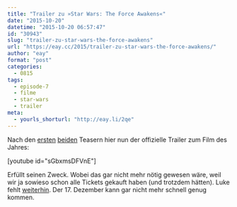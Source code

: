 ```yaml
---
title: "Trailer zu »Star Wars: The Force Awakens«"
date: "2015-10-20"
datetime: "2015-10-20 06:57:47"
id: "30943"
slug: "trailer-zu-star-wars-the-force-awakens"
url: "https://eay.cc/2015/trailer-zu-star-wars-the-force-awakens/"
author: "eay"
format: "post"
categories:
  - 0815
tags:
  - episode-7
  - filme
  - star-wars
  - trailer
meta:
  - yourls_shorturl: "http://eay.li/2qe"
---
```


Nach den [ersten](//eay.cc/2014/teaser-zu-star-wars-the-force-awakens/) [beiden](//eay.cc/2015/chewie-were-home/) Teasern hier nun der offizielle Trailer zum Film des Jahres:

\[youtube id="sGbxmsDFVnE"\]

Erfüllt seinen Zweck. Wobei das gar nicht mehr nötig gewesen wäre, weil wir ja sowieso schon alle Tickets gekauft haben (und trotzdem hätten). Luke fehlt [weiterhin](//eay.cc/2015/das-offizielle-the-force-awakens-poster-und-star-wars-identities/). Der 17. Dezember kann gar nicht mehr schnell genug kommen.
